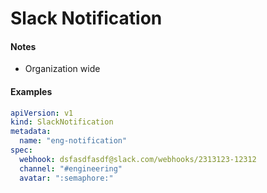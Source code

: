# Slack Notification

#### Notes

- Organization wide

#### Examples

``` yaml
apiVersion: v1
kind: SlackNotification
metadata:
  name: "eng-notification"
spec:
  webhook: dsfasdfasdf@slack.com/webhooks/2313123-12312
  channel: "#engineering"
  avatar: ":semaphore:"
```
